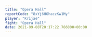 ```yaml
---
title: "Opera Hall"
reportCode: "8xYj6HGhaczKw1My"
player: "Krijae"
fight: "Opera Hall"
date: 2021-09-08T20:17:22.766000+00:00
---
```

